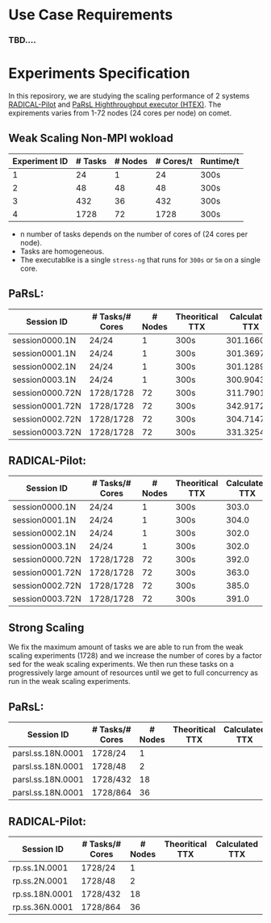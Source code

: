 # Use Case Requirements

### TBD....

# Experiments Specification

In this reposirory, we are studying the scaling performance of 2 systems [RADICAL-Pilot](https://github.com/radical-cybertools/radical.pilot) and [PaRsL Highthroughput executor (HTEX)](https://github.com/Parsl/parsl/tree/master/parsl/executors). The expirements varies from 1-72 nodes (24 cores per node) on comet. 

## Weak Scaling Non-MPI wokload

| Experiment ID | # Tasks  | # Nodes | # Cores/t  | Runtime/t |
|---------------|----------|---------|------------|-----------|
| 1             | 24       | 1       | 24         |  300s     |
| 2             | 48       | 48      | 48         |  300s     |
| 3             | 432      | 36      | 432        |  300s     |
| 4             | 1728     | 72      | 1728       |  300s     |



- n number of tasks depends on the number of cores of (24 cores per node).
- Tasks are homogeneous.
- The executablke is a single `stress-ng` that runs for `300s` or `5m` on a single core.

## PaRsL:
| Session ID    | # Tasks/# Cores  | # Nodes | Theoritical TTX | Calculated TTX |
|---------------|------------------|---------|-----------------|----------------|
|session0000.1N | 24/24            | 1       |  300s           |  301.166042    |
|session0001.1N | 24/24            | 1       |  300s           |  301.369750    |
|session0002.1N | 24/24            | 1       |  300s           |  301.128917    |
|session0003.1N | 24/24            | 1       |  300s           |  300.904375    |
|session0000.72N| 1728/1728        | 72      |  300s           |  311.790120    |
|session0001.72N| 1728/1728        | 72      |  300s           |  342.917255    |
|session0002.72N| 1728/1728        | 72      |  300s           |  304.714755    |
|session0003.72N| 1728/1728        | 72      |  300s           |  331.325476    |


## RADICAL-Pilot:

| Session ID    | # Tasks/# Cores  | # Nodes | Theoritical TTX | Calculated TTX |
|---------------|------------------|---------|-----------------|----------------|
|session0000.1N | 24/24            | 1       |  300s           |  303.0         |
|session0001.1N | 24/24            | 1       |  300s           |  304.0         |
|session0002.1N | 24/24            | 1       |  300s           |  302.0         |
|session0003.1N | 24/24            | 1       |  300s           |  302.0         |
|session0000.72N| 1728/1728        | 72      |  300s           |  392.0         |
|session0001.72N| 1728/1728        | 72      |  300s           |  363.0         |
|session0002.72N| 1728/1728        | 72      |  300s           |  385.0         |
|session0003.72N| 1728/1728        | 72      |  300s           |  391.0         |

## Strong Scaling

We fix the maximum amount of tasks we are able to run from the weak scaling experiments (1728) and we increase the number of cores by a factor sed for the weak scaling experiments. We then run these tasks on a progressively large amount of resources until we get to full concurrency as run in the weak scaling experiments.

## PaRsL:
| Session ID       | # Tasks/# Cores  | # Nodes | Theoritical TTX | Calculated TTX |
|------------------|------------------|---------|-----------------|----------------|
|parsl.ss.18N.0001 | 1728/24          | 1       |                 |                |
|parsl.ss.18N.0001 | 1728/48          | 2       |                 |                |
|parsl.ss.18N.0001 | 1728/432         | 18      |                 |                |
|parsl.ss.18N.0001 | 1728/864         | 36      |                 |                |

## RADICAL-Pilot:
| Session ID       | # Tasks/# Cores  | # Nodes | Theoritical TTX | Calculated TTX |
|------------------|------------------|---------|-----------------|----------------|
|rp.ss.1N.0001     | 1728/24          | 1       |                 |                |
|rp.ss.2N.0001     | 1728/48          | 2       |                 |                |
|rp.ss.18N.0001    | 1728/432         | 18      |                 |                |
|rp.ss.36N.0001    | 1728/864         | 36      |                 |                |
